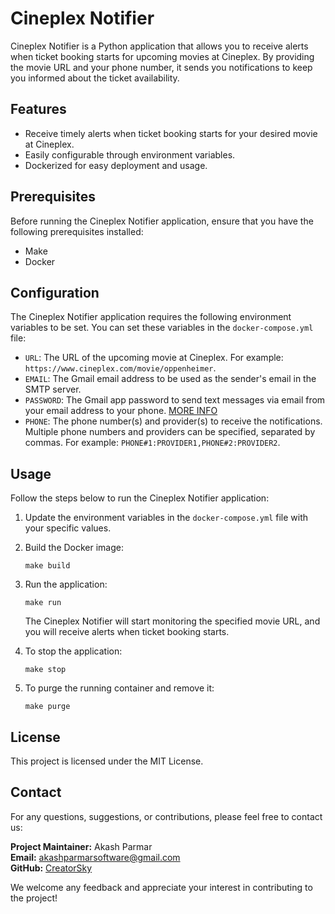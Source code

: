 # Cineplex Notifier

Cineplex Notifier is a Python application that allows you to receive alerts when ticket booking starts for upcoming movies at Cineplex. By providing the movie URL and your phone number, it sends you notifications to keep you informed about the ticket availability.

## Features

- Receive timely alerts when ticket booking starts for your desired movie at Cineplex.
- Easily configurable through environment variables.
- Dockerized for easy deployment and usage.

## Prerequisites

Before running the Cineplex Notifier application, ensure that you have the following prerequisites installed:

- Make
- Docker

## Configuration

The Cineplex Notifier application requires the following environment variables to be set. You can set these variables in the `docker-compose.yml` file:

- `URL`: The URL of the upcoming movie at Cineplex. For example: `https://www.cineplex.com/movie/oppenheimer`.
- `EMAIL`: The Gmail email address to be used as the sender's email in the SMTP server.
- `PASSWORD`: The Gmail app password to send text messages via email from your email address to your phone. [MORE INFO](https://support.google.com/accounts/answer/185833)
- `PHONE`: The phone number(s) and provider(s) to receive the notifications. Multiple phone numbers and providers can be specified, separated by commas. For example: `PHONE#1:PROVIDER1,PHONE#2:PROVIDER2`.

## Usage

Follow the steps below to run the Cineplex Notifier application:

1. Update the environment variables in the `docker-compose.yml` file with your specific values.

2. Build the Docker image:

   ```
   make build
   ```

3. Run the application:
   ```
   make run
   ```
   The Cineplex Notifier will start monitoring the specified movie URL, and you will receive alerts when ticket booking starts. 

4. To stop the application:
   ```
   make stop
   ```
5. To purge the running container and remove it:
   ```
   make purge
   ```
## License

This project is licensed under the MIT License.

## Contact

For any questions, suggestions, or contributions, please feel free to contact us:

**Project Maintainer:** Akash Parmar \
**Email:** akashparmarsoftware@gmail.com \
**GitHub:** [CreatorSky](https://github.com/creatorsky)

We welcome any feedback and appreciate your interest in contributing to the project!
